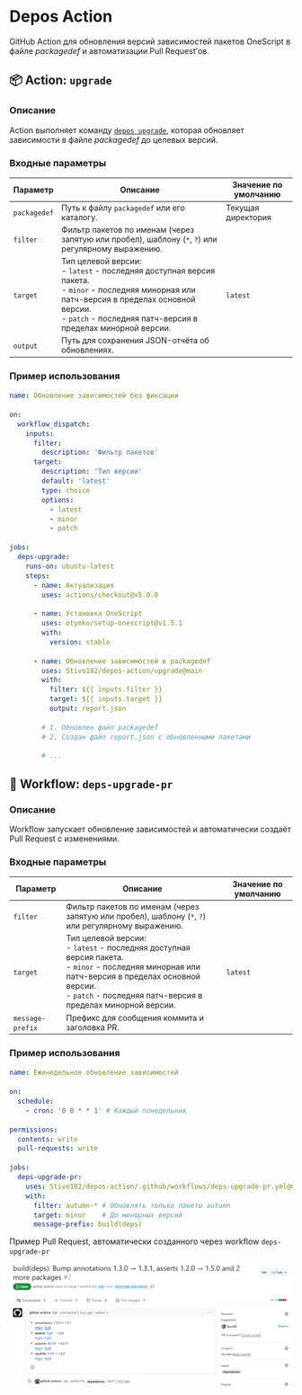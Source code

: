 # Depos Action

GitHub Action для обновления версий зависимостей пакетов OneScript в файле _packagedef_ и автоматизации Pull Request’ов.

## 📦 Action: `upgrade`

### Описание

Action выполняет команду [`depos upgrade`](https://github.com/Stivo182/depos?tab=readme-ov-file#upgrade), которая обновляет зависимости в файле _packagedef_ до целевых версий.

### Входные параметры

| Параметр | Описание | Значение по умолчанию |
| --- | --- | --- |
| `packagedef` | Путь к файлу `packagedef` или его каталогу. | Текущая директория |
| `filter`     | Фильтр пакетов по именам (через запятую или пробел), шаблону (`*`, `?`) или регулярному выражению. | |
| `target`     | Тип целевой версии: <br>- `latest` - последняя доступная версия пакета.<br>- `minor` - последняя минорная или патч-версия в пределах основной версии.<br>- `patch` - последняя патч-версия в пределах минорной версии. | `latest` |
| `output`     | Путь для сохранения JSON-отчёта об обновлениях. | |

### Пример использования

```yaml
name: Обновление зависимостей без фиксации

on:
  workflow_dispatch:
    inputs:
      filter:
        description: 'Фильтр пакетов'
      target:
        description: 'Тип версии'
        default: 'latest'
        type: choice
        options:
          - latest
          - minor
          - patch

jobs:
  deps-upgrade:
    runs-on: ubuntu-latest
    steps:
      - name: Актуализация
        uses: actions/checkout@v5.0.0

      - name: Установка OneScript
        uses: otymko/setup-onescript@v1.5.1
        with:
          version: stable

      - name: Обновление зависимостей в packagedef
        uses: Stivo182/depos-action/upgrade@main
        with:
          filter: ${{ inputs.filter }}
          target: ${{ inputs.target }}
          output: report.json

        # 1. Обновлен файл packagedef
        # 2. Создан файл report.json с обновленными пакетами

        # ...
```

## 🤖 Workflow: `deps-upgrade-pr`

### Описание

Workflow запускает обновление зависимостей и автоматически создаёт Pull Request с изменениями.

### Входные параметры

| Параметр | Описание | Значение по умолчанию |
| --- | --- | --- |
| `filter`         | Фильтр пакетов по именам (через запятую или пробел), шаблону (`*`, `?`) или регулярному выражению.   | |
| `target`         | Тип целевой версии: <br>- `latest` - последняя доступная версия пакета.<br>- `minor` - последняя минорная или патч-версия в пределах основной версии.<br>- `patch` - последняя патч-версия в пределах минорной версии. | `latest` |
| `message-prefix` | Префикс для сообщения коммита и заголовка PR. | |

### Пример использования

```yaml
name: Еженедельное обновление зависимостей

on:
  schedule:
    - cron: '0 0 * * 1' # Каждый понедельник

permissions:
  contents: write
  pull-requests: write

jobs:
  deps-upgrade-pr:
    uses: Stivo182/depos-action/.github/workflows/deps-upgrade-pr.yml@main
    with:
      filter: autumn-* # Обновлять только пакеты autumn
      target: minor    # До минорных версий
      message-prefix: build(deps)
```

Пример Pull Request, автоматически созданного через workflow `deps-upgrade-pr`

![Pull Request Example](examples/assets/pr-example.png)